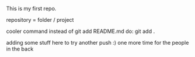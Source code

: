 This is my first repo. 

repository = folder / project

cooler command instead of git add README.md 
do: git add .    

adding some stuff here to try another push :)
one more time for the people in the back   